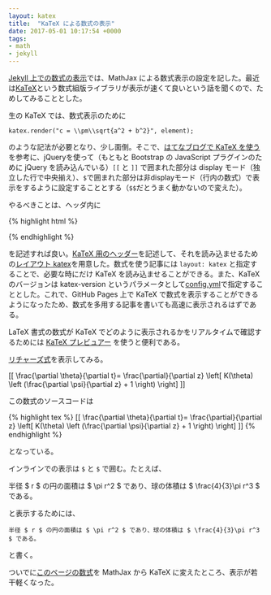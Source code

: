 ```yaml
---
layout: katex
title:  "KaTeX による数式の表示"
date: 2017-05-01 10:17:54 +0000
tags:
- math
- jekyll
---
```

[Jekyll 上での数式の表示](http://sekika.github.io/2015/10/10/equation-on-jekyll/)では、MathJax による数式表示の設定を記した。最近は[KaTeX](https://khan.github.io/KaTeX/)という数式組版ライブラリが表示が速くて良いという話を聞くので、ためしてみることとした。

生の KaTeX では、数式表示のために

~~~
katex.render("c = \\pm\\sqrt{a^2 + b^2}", element);
~~~

のような記法が必要となり、少し面倒。そこで、[はてなブログで KaTeX を使う](http://kivantium.hateblo.jp/entry/2016/11/18/142840)を参考に、jQueryを使って（もともと Bootstrap の JavaScript プラグインのために jQuery を読み込んでいる）```[[``` と ```]]``` で囲まれた部分は display モード（独立した行で中央揃え）、```$```で囲まれた部分は非displayモード（行内の数式）で表示をするように設定することとする（```$$```だとうまく動かないので変えた）。

やるべきことは、ヘッダ内に

{% highlight html %}
<link rel="stylesheet" href="https://cdnjs.cloudflare.com/ajax/libs/KaTeX/{{ site.katex-version }}/katex.min.css" />
<script src="https://cdnjs.cloudflare.com/ajax/libs/KaTeX/{{ site.katex-version }}/katex.min.js"></script>
<script src="https://cdnjs.cloudflare.com/ajax/libs/KaTeX/{{ site.katex-version }}/contrib/auto-render.min.js"></script>
<script>$(document).ready(function(){renderMathInElement(document.body,{delimiters: [{left: "[[", right: "]]", display: true},{left: "$", right: "$", display: false}]})});</script>
{% endhighlight %}

を記述すれば良い。[KaTeX 用のヘッダー](https://github.com/sekika/sekika.github.io/blob/master/_includes/head-katex.html)を記述して、それを読み込ませるための[レイアウト katex](https://github.com/sekika/sekika.github.io/blob/master/_layouts/katex.html)を用意した。数式を使う記事には ```layout: katex``` と指定することで、必要な時にだけ KaTeX を読み込ませることができる。また、KaTeX のバージョンは katex-version というパラメータとして[config.yml](https://github.com/sekika/sekika.github.io/blob/master/_config.yml)で指定することとした。これで、GitHub Pages 上で KaTeX で数式を表示することができるようになったため、数式を多用する記事を書いても高速に表示されるはずである。

LaTeX 書式の数式が KaTeX でどのように表示されるかをリアルタイムで確認するためには [KaTeX プレビュアー](http://sixthform.info/katex/examples/demo.html) を使うと便利である。

[リチャーズ式](https://ja.wikipedia.org/wiki/%E3%83%AA%E3%83%81%E3%83%A3%E3%83%BC%E3%82%BA%E5%BC%8F)を表示してみる。

[[ \frac{\partial \theta}{\partial t}= \frac{\partial}{\partial z}
\left[ K(\theta) \left (\frac{\partial \psi}{\partial z} + 1 \right) \right] ]]

この数式のソースコードは

{% highlight tex %}
[[ \frac{\partial \theta}{\partial t}= \frac{\partial}{\partial z}
\left[ K(\theta) \left (\frac{\partial \psi}{\partial z} + 1 \right) \right] ]]
{% endhighlight %}

となっている。

インラインでの表示は ```$``` と ```$``` で囲む。たとえば、

半径 $ r $ の円の面積は $ \pi r^2 $ であり、球の体積は $ \frac{4}{3}\pi r^3 $ である。

と表示するためには、

    半径 $ r $ の円の面積は $ \pi r^2 $ であり、球の体積は $ \frac{4}{3}\pi r^3 $ である。

と書く。

ついでに[このページの数式](http://seki.webmasters.gr.jp/swrc/model-ja.html)を MathJax から KaTeX に変えたところ、表示が若干軽くなった。
